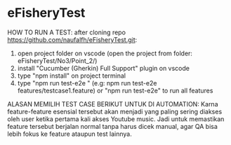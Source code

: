 # eFisheryTest

HOW TO RUN A TEST: after cloning repo https://github.com/naufalfh/eFisheryTest.git:
1. open project folder on vscode (open the project from folder: eFisheryTest/No3/Point_2/)
2. install "Cucumber (Gherkin) Full Support" plugin on vscode
3. type "npm install" on project terminal
4. type "npm run test-e2e <feature path>" (e.g: npm run test-e2e features/testcase1.feature)
    or "npm run test-e2e" to run all features

ALASAN MEMILIH TEST CASE BERIKUT UNTUK DI AUTOMATION:
Karna feature-feature esensial tersebut akan menjadi yang paling sering diakses oleh user ketika pertama kali akses Youtube music.
Jadi untuk memastikan feature tersebut berjalan normal tanpa harus dicek manual, agar QA bisa lebih fokus ke feature ataupun test lainnya.